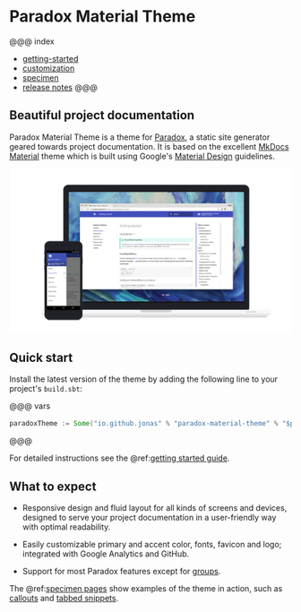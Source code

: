 # Paradox Material Theme

@@@ index
 - [getting-started](getting-started.md)
 - [customization](customization.md)
 - [specimen](specimen/index.md)
 - [release notes](release-notes.md)
@@@

## Beautiful project documentation

Paradox Material Theme is a theme for [Paradox], a static site generator geared
towards project documentation. It is based on the excellent [MkDocs Material]
theme which is built using Google's [Material Design] guidelines.

[![Material for MkDocs](images/material.png)](images/material.png)

  [Paradox]: https://github.com/lightbend/paradox
  [MkDocs Material]: https://github.com/squidfunk/mkdocs-material
  [Material Design]: https://material.io/guidelines/material-design/

## Quick start

Install the latest version of the theme by adding the following line to your
project's `build.sbt`:

@@@ vars
``` sbt
paradoxTheme := Some("io.github.jonas" % "paradox-material-theme" % "$project.version$")
```
@@@

For detailed instructions see the @ref:[getting started guide](getting-started.md).

## What to expect

* Responsive design and fluid layout for all kinds of screens and devices,
  designed to serve your project documentation in a user-friendly way with
  optimal readability.

* Easily customizable primary and accent color, fonts, favicon and logo;
  integrated with Google Analytics and GitHub.

* Support for most Paradox features except for [groups].

The @ref:[specimen pages] show examples of the theme in action, such as
[callouts] and [tabbed snippets].

 [specimen pages]: specimen/index.md
 [callouts]: specimen/callouts.md
 [tabbed snippets]: specimen/tabbed-snippets.md
 [groups]: http://developer.lightbend.com/docs/paradox/latest/features/groups.html
